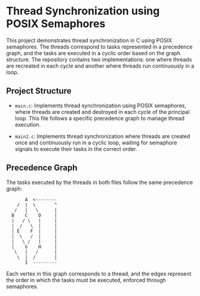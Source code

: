 # Thread Synchronization using POSIX Semaphores

This project demonstrates thread synchronization in C using POSIX semaphores. The threads correspond to tasks represented in a precedence graph, and the tasks are executed in a cyclic order based on the graph structure. The repository contains two implementations: one where threads are recreated in each cycle and another where threads run continuously in a loop.

## Project Structure

- `main.c`: Implements thread synchronization using POSIX semaphores, where threads are created and destroyed in each cycle of the principal loop. This file follows a specific precedence graph to manage thread execution.
  
- `main2.c`: Implements thread synchronization where threads are created once and continuously run in a cyclic loop, waiting for semaphore signals to execute their tasks in the correct order.

## Precedence Graph

The tasks executed by the threads in both files follow the same precedence graph:
```
       A  <--------
    /  |  \       ^
   /   |   \      |
  B    C    D     |
  |   / \   |     |
  |  /   \  |     |
  | E    F  |     |
  |  \   /  |     |
  |   \ /   |     |
  |    G    H     |
   \   |   /      |
    \  |  /       |
       I  ---------
```
Each vertex in this graph corresponds to a thread, and the edges represent the order in which the tasks must be executed, enforced through semaphores.
